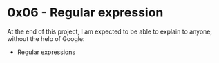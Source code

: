 # 0x06 - Regular expression

At the end of this project, I am expected to be able to explain to anyone, without the help of Google:
* Regular expressions
